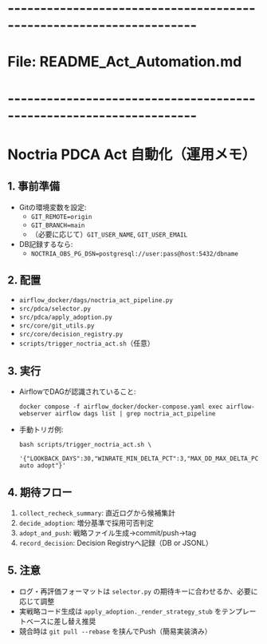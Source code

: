 # -------------------------------------------------------------------
# File: README_Act_Automation.md
# -------------------------------------------------------------------
# Noctria PDCA Act 自動化（運用メモ）

## 1. 事前準備
- Gitの環境変数を設定:
  - `GIT_REMOTE=origin`
  - `GIT_BRANCH=main`
  - （必要に応じて）`GIT_USER_NAME`, `GIT_USER_EMAIL`
- DB記録するなら:
  - `NOCTRIA_OBS_PG_DSN=postgresql://user:pass@host:5432/dbname`

## 2. 配置
- `airflow_docker/dags/noctria_act_pipeline.py`
- `src/pdca/selector.py`
- `src/pdca/apply_adoption.py`
- `src/core/git_utils.py`
- `src/core/decision_registry.py`
- `scripts/trigger_noctria_act.sh`（任意）

## 3. 実行
- AirflowでDAGが認識されていること:
  ```
  docker compose -f airflow_docker/docker-compose.yaml exec airflow-webserver airflow dags list | grep noctria_act_pipeline
  ```
- 手動トリガ例:
  ```
  bash scripts/trigger_noctria_act.sh \
    '{"LOOKBACK_DAYS":30,"WINRATE_MIN_DELTA_PCT":3,"MAX_DD_MAX_DELTA_PCT":2,"DRY_RUN":false,"TAG_PREFIX":"veritas","RELEASE_NOTES":"PDCA auto adopt"}'
  ```

## 4. 期待フロー
1) `collect_recheck_summary`: 直近ログから候補集計  
2) `decide_adoption`: 増分基準で採用可否判定  
3) `adopt_and_push`: 戦略ファイル生成→commit/push→tag  
4) `record_decision`: Decision Registryへ記録（DB or JSONL）

## 5. 注意
- ログ・再評価フォーマットは `selector.py` の期待キーに合わせるか、必要に応じて調整
- 実戦略コード生成は `apply_adoption._render_strategy_stub` をテンプレートベースに差し替え推奨
- 競合時は `git pull --rebase` を挟んでPush（簡易実装済み）
